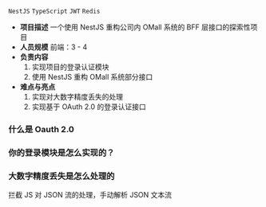 
`NestJS` `TypeScript` `JWT` `Redis`

- **项目描述**
	 一个使用 NestJS 重构公司内 OMall 系统的 BFF 层接口的探索性项目
- **人员规模**
	 前端：3 - 4 
- **负责内容**
	1. 实现项目的登录认证模块
	2. 使用 NestJS 重构 OMall 系统部分接口
- **难点与亮点**
	1.  实现对大数字精度丢失的处理
	2.  实现基于 OAuth 2.0 的登录认证接口

### 什么是 Oauth 2.0

### 你的登录模块是怎么实现的？

### 大数字精度丢失是怎么处理的

拦截 JS 对 JSON 流的处理，手动解析 JSON 文本流